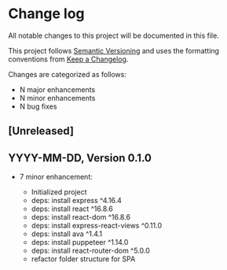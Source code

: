 # Change log

All notable changes to this project will be documented in this file.

This project follows [Semantic Versioning](http://semver.org/) and uses the formatting conventions from [Keep a Changelog](http://keepachangelog.com).

Changes are categorized as follows:

* N major enhancements
* N minor enhancements
* N bug fixes

## [Unreleased]

## YYYY-MM-DD, Version 0.1.0

* 7 minor enhancement:

  * Initialized project
  * deps: install express ^4.16.4
  * deps: install react ^16.8.6
  * deps: install react-dom ^16.8.6
  * deps: install express-react-views ^0.11.0
  * deps: install ava ^1.4.1
  * deps: install puppeteer ^1.14.0  
  * deps: install react-router-dom  ^5.0.0
  * refactor folder structure for SPA